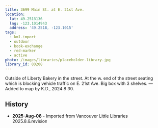 ```yaml
---
title: 3699 Main St. at E. 21st Ave.
location:
  lat: 49.2518136
  lng: -123.1014943
  address: '49.2518, -123.1015'
tags:
  - kml-import
  - outdoor
  - book-exchange
  - red-marker
  - active
photo: /images/libraries/placeholder-library.jpg
library_id: 00208
---
```

Outside of Liberty Bakery in the street.
At the w. end of the street seating which is blocking vehicle traffic on E. 21st Ave.
Big box with 3 shelves.
—Added to map by K.D., 2024 8 30.

## History
- **2025-Aug-08** - Imported from Vancouver Little Libraries 2025.8.6.revision
